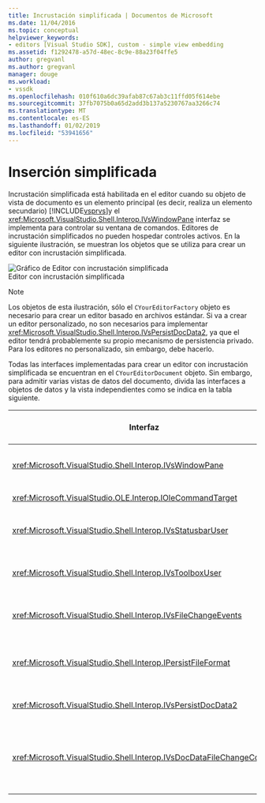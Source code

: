 ```yaml
---
title: Incrustación simplificada | Documentos de Microsoft
ms.date: 11/04/2016
ms.topic: conceptual
helpviewer_keywords:
- editors [Visual Studio SDK], custom - simple view embedding
ms.assetid: f1292478-a57d-48ec-8c9e-88a23f04ffe5
author: gregvanl
ms.author: gregvanl
manager: douge
ms.workload:
- vssdk
ms.openlocfilehash: 010f610a6dc39afab87c67ab3c11ffd05f614ebe
ms.sourcegitcommit: 37fb7075b0a65d2add3b137a5230767aa3266c74
ms.translationtype: MT
ms.contentlocale: es-ES
ms.lasthandoff: 01/02/2019
ms.locfileid: "53941656"
---
```

# <a name="simplified-embedding"></a>Inserción simplificada
Incrustación simplificada está habilitada en el editor cuando su objeto de vista de documento es un elemento principal (es decir, realiza un elemento secundario) [!INCLUDE[vsprvs](../code-quality/includes/vsprvs_md.md)]y el <xref:Microsoft.VisualStudio.Shell.Interop.IVsWindowPane> interfaz se implementa para controlar su ventana de comandos. Editores de incrustación simplificados no pueden hospedar controles activos. En la siguiente ilustración, se muestran los objetos que se utiliza para crear un editor con incrustación simplificada.  
  
 ![Gráfico de Editor con incrustación simplificada](../extensibility/media/vssimplifiedembeddingeditor.gif "vsSimplifiedEmbeddingEditor")  
Editor con incrustación simplificada  
  
> [!NOTE]
>  Los objetos de esta ilustración, sólo el `CYourEditorFactory` objeto es necesario para crear un editor basado en archivos estándar. Si va a crear un editor personalizado, no son necesarios para implementar <xref:Microsoft.VisualStudio.Shell.Interop.IVsPersistDocData2>, ya que el editor tendrá probablemente su propio mecanismo de persistencia privado. Para los editores no personalizado, sin embargo, debe hacerlo.  
  
 Todas las interfaces implementadas para crear un editor con incrustación simplificada se encuentran en el `CYourEditorDocument` objeto. Sin embargo, para admitir varias vistas de datos del documento, divida las interfaces a objetos de datos y la vista independientes como se indica en la tabla siguiente.  
  
|Interfaz|Ubicación de la interfaz|Usar|  
|---------------|---------------------------|---------|  
|<xref:Microsoft.VisualStudio.Shell.Interop.IVsWindowPane>|Ver|Proporciona la conexión a la ventana primaria.|  
|<xref:Microsoft.VisualStudio.OLE.Interop.IOleCommandTarget>|Ver|Controla los comandos.|  
|<xref:Microsoft.VisualStudio.Shell.Interop.IVsStatusbarUser>|Ver|Habilita las actualizaciones de la barra de estado.|  
|<xref:Microsoft.VisualStudio.Shell.Interop.IVsToolboxUser>|Ver|Permite **cuadro de herramientas** elementos.|  
|<xref:Microsoft.VisualStudio.Shell.Interop.IVsFileChangeEvents>|Datos|Envía notificaciones cuando cambia el archivo.|  
|<xref:Microsoft.VisualStudio.Shell.Interop.IPersistFileFormat>|Datos|Habilita la característica Guardar como para un tipo de archivo.|  
|<xref:Microsoft.VisualStudio.Shell.Interop.IVsPersistDocData2>|Datos|Habilita la persistencia del documento.|  
|<xref:Microsoft.VisualStudio.Shell.Interop.IVsDocDataFileChangeControl>|Datos|Permite la supresión de eventos de cambio de archivo, como desencadenar volver a cargar.|
